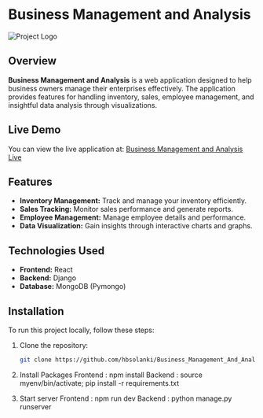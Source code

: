 # Business Management and Analysis

![Project Logo]([link-to-your-logo-image](https://main.dkrmxj9j8gcgn.amplifyapp.com/assets/VISIONARY-1tlSfyQK.png)) <!-- Optional: Add a logo or image -->

## Overview

**Business Management and Analysis** is a web application designed to help business owners manage their enterprises effectively. The application provides features for handling inventory, sales, employee management, and insightful data analysis through visualizations.

## Live Demo

You can view the live application at: [Business Management and Analysis Live](https://main.dkrmxj9j8gcgn.amplifyapp.com/)

## Features

- **Inventory Management:** Track and manage your inventory efficiently.
- **Sales Tracking:** Monitor sales performance and generate reports.
- **Employee Management:** Manage employee details and performance.
- **Data Visualization:** Gain insights through interactive charts and graphs.

## Technologies Used

- **Frontend:** React
- **Backend:** Django
- **Database:** MongoDB (Pymongo)

## Installation

To run this project locally, follow these steps:

1. Clone the repository:
   ```bash
   git clone https://github.com/hbsolanki/Business_Management_And_Analysis.git

2. Install Packages
   Frontend : npm install
   Backend : source myenv/bin/activate; pip install -r requirements.txt

3. Start server
   Frontend :  npm run dev
   Backend : python manage.py runserver

